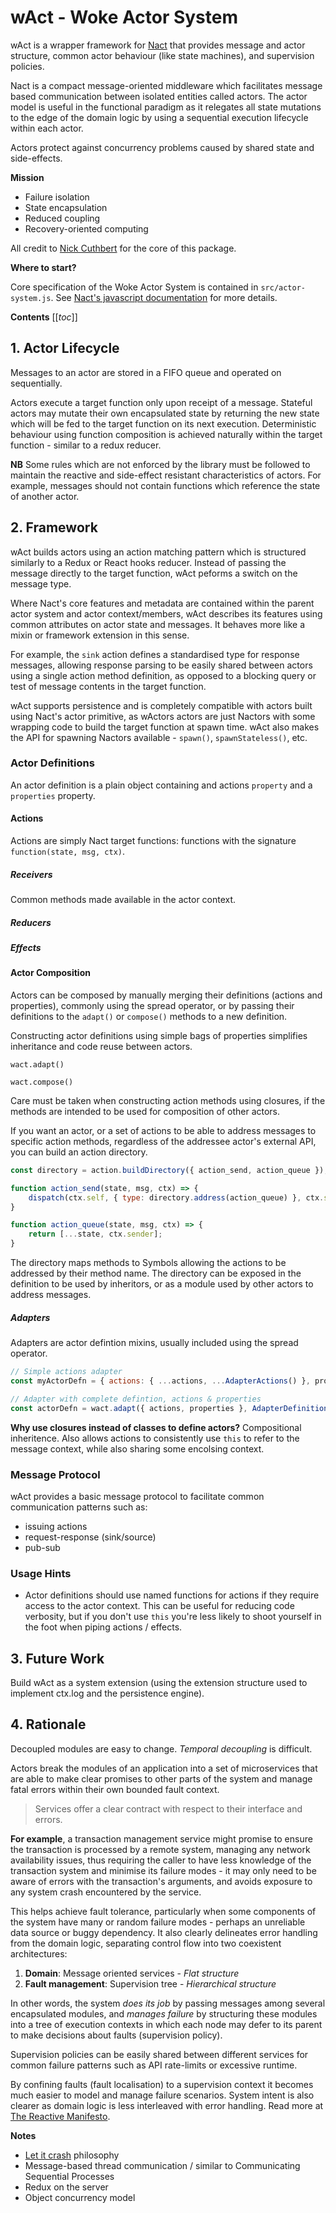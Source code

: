 # wAct - Woke Actor System

wAct is a wrapper framework for [Nact](https://github.com/ncthbrt/nact) that provides
message and actor structure, common actor behaviour (like state machines), and
supervision policies.

Nact is a compact message-oriented middleware which facilitates message based
communication between isolated entities called actors. The actor model is useful
in the functional paradigm as it relegates all state mutations to the edge of
the domain logic by using a sequential execution lifecycle within each actor.

Actors protect against concurrency problems caused by shared state and
side-effects.

**Mission**

- Failure isolation
- State encapsulation
- Reduced coupling
- Recovery-oriented computing

All credit to [Nick Cuthbert](https://github.com/ncthbrt) for the core of this
package.

**Where to start?**

Core specification of the Woke Actor System is contained in
`src/actor-system.js`. See [Nact's javascript
documentation](https://nact.io/en_uk/lesson/javascript/introduction) for more
details.

**Contents**
[[_toc_]]

## 1. Actor Lifecycle

Messages to an actor are stored in a FIFO queue and operated on sequentially.

Actors execute a target function only upon receipt of a message. Stateful actors
may mutate their own encapsulated state by returning the new state which will be
fed to the target function on its next execution. Deterministic behaviour using
function composition is achieved naturally within the target function - similar
to a redux reducer.

**NB** Some rules which are not enforced by the library must be followed to
maintain the reactive and side-effect resistant characteristics of actors. For
example, messages should not contain functions which reference the state of
another actor.

## 2. Framework

wAct builds actors using an action matching pattern which is structured
similarly to a Redux or React hooks reducer. Instead of passing the message
directly to the target function, wAct peforms a switch on the message type.

Where Nact's core features and metadata are contained within the parent actor
system and actor context/members, wAct describes its features using common
attributes on actor state and messages. It behaves more like a mixin or
framework extension in this sense.

For example, the `sink` action defines a standardised type for
response messages, allowing response parsing to be easily shared between actors
using a single action method definition, as opposed to a blocking query or test
of message contents in the target function.

wAct supports persistence and is completely compatible with actors built using
Nact's actor primitive, as wActors actors are just Nactors with some wrapping
code to build the target function at spawn time. wAct also makes the API for
spawning Nactors available - `spawn()`, `spawnStateless()`, etc.

### Actor Definitions

An actor definition is a plain object containing and actions `property` and
a `properties` property.

#### Actions

Actions are simply Nact target functions: functions with the signature
`function(state, msg, ctx)`.

##### Receivers

Common methods made available in the actor context.

##### Reducers

##### Effects

#### Actor Composition

Actors can be composed by manually merging their definitions (actions and
properties), commonly using the spread operator, or by passing their definitions
to the `adapt()` or `compose()` methods to a new definition.

Constructing actor definitions using simple bags of properties simplifies
inheritance and code reuse between actors.

`wact.adapt()`

`wact.compose()`

Care must be taken when constructing action methods using closures, if the
methods are intended to be used for composition of other actors.

If you want an actor, or a set of actions to be able to address messages to
specific action methods, regardless of the addressee actor's external
API, you can build an action directory.

```js
const directory = action.buildDirectory({ action_send, action_queue });

function action_send(state, msg, ctx) => {
	dispatch(ctx.self, { type: directory.address(action_queue) }, ctx.self);
}

function action_queue(state, msg, ctx) => {
	return [...state, ctx.sender];
}
```

The directory maps methods to Symbols allowing the actions to be addressed by
their method name. The directory can be exposed in the definition to be used by
inheritors, or as a module used by other actors to address messages.

##### Adapters

Adapters are actor defintion mixins, usually included using the spread operator.

```js
// Simple actions adapter
const myActorDefn = { actions: { ...actions, ...AdapterActions() }, properties };

// Adapter with complete defintion, actions & properties
const actorDefn = wact.adapt({ actions, properties }, AdapterDefinition());
```

**Why use closures instead of classes to define actors?**
Compositional inheritence. Also allows actions to consistently use `this` to refer to the message context, while
also sharing some encolsing context.

### Message Protocol

wAct provides a basic message protocol to facilitate common communication
patterns such as:

- issuing actions
- request-response (sink/source)
- pub-sub

### Usage Hints

- Actor definitions should use named functions for actions if they
  require access to the actor context. This can be useful for reducing code
  verbosity, but if you don't use `this` you're less likely to shoot yourself in
  the foot when piping actions / effects.

## 3. Future Work

Build wAct as a system extension (using the
extension structure used to implement ctx.log and the persistence engine).

## 4. Rationale

Decoupled modules are easy to change. _Temporal decoupling_ is difficult.

Actors break the modules of an application into a set of microservices that
are able to make clear promises to other parts of the system and manage fatal
errors within their own bounded fault context.

> Services offer a clear contract with respect to their interface and errors.

**For example**, a transaction management service might promise to ensure the
transaction is processed by a remote system, managing any network availability
issues, thus requiring the caller to have less knowledge of the transaction
system and minimise its failure modes - it may only need to be aware of errors
with the transaction's arguments, and avoids exposure to any system crash
encountered by the service.

This helps achieve fault tolerance, particularly when some components of the
system have many or random failure modes - perhaps an unreliable data source or
buggy dependency. It also clearly delineates error handling from the domain
logic, separating control flow into two coexistent architectures:

1. **Domain**: Message oriented services - _Flat structure_
2. **Fault management**: Supervision tree - _Hierarchical structure_

In other words, the system _*does its job*_ by passing messages among several
encapsulated modules, and _*manages failure*_ by structuring these modules into
a tree of execution contexts in which each node may defer to its parent to make
decisions about faults (supervision policy).

Supervision policies can be easily shared between different services for common
failure patterns such as API rate-limits or excessive runtime.

By confining faults (fault localisation) to a supervision context it becomes
much easier to model and manage failure scenarios. System intent is also clearer
as domain logic is less interleaved with error handling. Read more at [The
Reactive Manifesto](https://www.reactivemanifesto.org/).

**Notes**

- [Let it
  crash](http://stratus3d.com/blog/2020/01/20/applying-the-let-it-crash-philosophy-outside-erlang/#:~:text=Let%20it%20crash%20is%20a%20fault%20tolerant%20design%20pattern.&text=That's%20a%20good%2C%20terse%2C%20description,program%20ought%20to%20handle%20them.)
  philosophy
- Message-based thread communication / similar to Communicating Sequential
  Processes
- Redux on the server
- Object concurrency model
